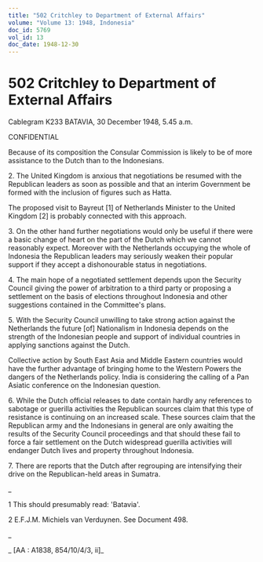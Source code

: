 ```yaml
---
title: "502 Critchley to Department of External Affairs"
volume: "Volume 13: 1948, Indonesia"
doc_id: 5769
vol_id: 13
doc_date: 1948-12-30
---
```


# 502 Critchley to Department of External Affairs

Cablegram K233 BATAVIA, 30 December 1948, 5.45 a.m.

CONFIDENTIAL

Because of its composition the Consular Commission is likely to be of more assistance to the Dutch than to the Indonesians.

2\. The United Kingdom is anxious that negotiations be resumed with the Republican leaders as soon as possible and that an interim Government be formed with the inclusion of figures such as Hatta.

The proposed visit to Bayreut [1] of Netherlands Minister to the United Kingdom [2] is probably connected with this approach.

3\. On the other hand further negotiations would only be useful if there were a basic change of heart on the part of the Dutch which we cannot reasonably expect. Moreover with the Netherlands occupying the whole of Indonesia the Republican leaders may seriously weaken their popular support if they accept a dishonourable status in negotiations.

4\. The main hope of a negotiated settlement depends upon the Security Council giving the power of arbitration to a third party or proposing a settlement on the basis of elections throughout Indonesia and other suggestions contained in the Committee's plans.

5\. With the Security Council unwilling to take strong action against the Netherlands the future [of] Nationalism in Indonesia depends on the strength of the Indonesian people and support of individual countries in applying sanctions against the Dutch.

Collective action by South East Asia and Middle Eastern countries would have the further advantage of bringing home to the Western Powers the dangers of the Netherlands policy. India is considering the calling of a Pan Asiatic conference on the Indonesian question.

6\. While the Dutch official releases to date contain hardly any references to sabotage or guerilla activities the Republican sources claim that this type of resistance is continuing on an increased scale. These sources claim that the Republican army and the Indonesians in general are only awaiting the results of the Security Council proceedings and that should these fail to force a fair settlement on the Dutch widespread guerilla activities will endanger Dutch lives and property throughout Indonesia.

7\. There are reports that the Dutch after regrouping are intensifying their drive on the Republican-held areas in Sumatra.

_

1 This should presumably read: 'Batavia'.

2 E.F.J.M. Michiels van Verduynen. See Document 498.

_

_ [AA : A1838, 854/10/4/3, ii]_
